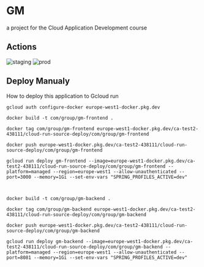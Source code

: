 # GM 
a project for the Cloud Application Development course

## Actions
![staging](https://github.com/Manz2/GM/actions/workflows/dev.yml/badge.svg)
![prod](https://github.com/Manz2/GM/actions/workflows/prod.yml/badge.svg)

## Deploy Manualy
How to deploy this application to Gcloud run
```
gcloud auth configure-docker europe-west1-docker.pkg.dev

docker build -t com/group/gm-frontend .

docker tag com/group/gm-frontend europe-west1-docker.pkg.dev/ca-test2-438111/cloud-run-source-deploy/com/group/gm-frontend

docker push europe-west1-docker.pkg.dev/ca-test2-438111/cloud-run-source-deploy/com/group/gm-frontend

gcloud run deploy gm-frontend --image=europe-west1-docker.pkg.dev/ca-test2-438111/cloud-run-source-deploy/com/group/gm-frontend --platform=managed --region=europe-west1 --allow-unauthenticated --port=3000 --memory=1Gi --set-env-vars "SPRING_PROFILES_ACTIVE=dev"



docker build -t com/group/gm-backend .

docker tag com/group/gm-backend europe-west1-docker.pkg.dev/ca-test2-438111/cloud-run-source-deploy/com/group/gm-backend

docker push europe-west1-docker.pkg.dev/ca-test2-438111/cloud-run-source-deploy/com/group/gm-backend

gcloud run deploy gm-backend --image=europe-west1-docker.pkg.dev/ca-test2-438111/cloud-run-source-deploy/com/group/gm-backend --platform=managed --region=europe-west1 --allow-unauthenticated --port=8081 --memory=1Gi --set-env-vars "SPRING_PROFILES_ACTIVE=dev"
```
